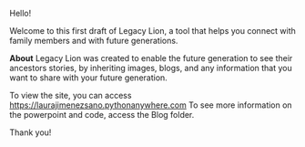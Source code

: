 Hello!

Welcome to this first draft of Legacy Lion, a tool that helps you connect with family members and with future generations.

**About**
Legacy Lion was created to enable the future generation to see their ancestors stories, by inheriting images, blogs, and any information that you want to share with your future generation.

To view the site, you can access https://laurajimenezsano.pythonanywhere.com
To see more information on the powerpoint and code, access the Blog folder.

Thank you!
